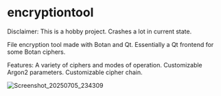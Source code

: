 # encryptiontool

Disclaimer: This is a hobby project. Crashes a lot in current state.

File encryption tool made with Botan and Qt. Essentially a Qt frontend for some Botan ciphers. 

Features: A variety of ciphers and modes of operation. Customizable Argon2 parameters. Customizable cipher chain. 

![Screenshot_20250705_234309](https://github.com/user-attachments/assets/ab9e5620-7c0e-4655-af27-e67c362f2ade)
